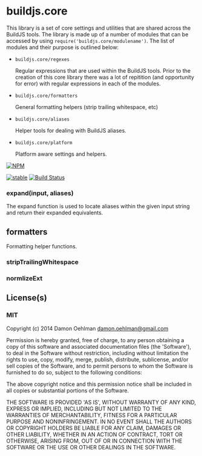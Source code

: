 # buildjs.core

This library is a set of core settings and utilities that are shared across
the BuildJS tools.  The library is made up of a number of modules that can
be accessed by using `require('buildjs.core/modulename')`.  The list of
modules and their purpose is outlined below:

- `buildjs.core/regexes`

  Regular expressions that are used within the BuildJS tools.  Prior to the
  creation of this core library there was a lot of repitition (and opportunity
  for error) with regular expressions in each of the modules.

- `buildjs.core/formatters`

  General formatting helpers (strip trailing whitespace, etc)

- `buildjs.core/aliases`

  Helper tools for dealing with BuildJS aliases.

- `buildjs.core/platform`

  Platform aware settings and helpers.


[![NPM](https://nodei.co/npm/buildjs.core.png)](https://nodei.co/npm/buildjs.core/)

[![stable](https://img.shields.io/badge/stability-stable-green.svg)](https://github.com/badges/stability-badges) [![Build Status](https://img.shields.io/travis/buildjs/core.svg?branch=master)](https://travis-ci.org/buildjs/core) 

### expand(input, aliases)

The expand function is used to locate aliases within the given input string
and return their expanded equivalents.

## formatters

Formatting helper functions.

### stripTrailingWhitespace

### normlizeExt

## License(s)

### MIT

Copyright (c) 2014 Damon Oehlman <damon.oehlman@gmail.com>

Permission is hereby granted, free of charge, to any person obtaining
a copy of this software and associated documentation files (the
'Software'), to deal in the Software without restriction, including
without limitation the rights to use, copy, modify, merge, publish,
distribute, sublicense, and/or sell copies of the Software, and to
permit persons to whom the Software is furnished to do so, subject to
the following conditions:

The above copyright notice and this permission notice shall be
included in all copies or substantial portions of the Software.

THE SOFTWARE IS PROVIDED 'AS IS', WITHOUT WARRANTY OF ANY KIND,
EXPRESS OR IMPLIED, INCLUDING BUT NOT LIMITED TO THE WARRANTIES OF
MERCHANTABILITY, FITNESS FOR A PARTICULAR PURPOSE AND NONINFRINGEMENT.
IN NO EVENT SHALL THE AUTHORS OR COPYRIGHT HOLDERS BE LIABLE FOR ANY
CLAIM, DAMAGES OR OTHER LIABILITY, WHETHER IN AN ACTION OF CONTRACT,
TORT OR OTHERWISE, ARISING FROM, OUT OF OR IN CONNECTION WITH THE
SOFTWARE OR THE USE OR OTHER DEALINGS IN THE SOFTWARE.
